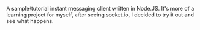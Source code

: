A sample/tutorial instant messaging client written in Node.JS. It's more of a learning project for myself,
after seeing socket.io, I decided to try it out and see what happens.